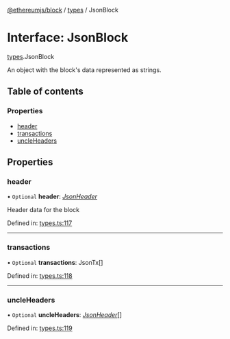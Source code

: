 [@ethereumjs/block](../README.md) / [types](../modules/types.md) / JsonBlock

# Interface: JsonBlock

[types](../modules/types.md).JsonBlock

An object with the block's data represented as strings.

## Table of contents

### Properties

- [header](types.jsonblock.md#header)
- [transactions](types.jsonblock.md#transactions)
- [uncleHeaders](types.jsonblock.md#uncleheaders)

## Properties

### header

• `Optional` **header**: [*JsonHeader*](types.jsonheader.md)

Header data for the block

Defined in: [types.ts:117](https://github.com/ethereumjs/ethereumjs-monorepo/blob/master/packages/block/src/types.ts#L117)

___

### transactions

• `Optional` **transactions**: JsonTx[]

Defined in: [types.ts:118](https://github.com/ethereumjs/ethereumjs-monorepo/blob/master/packages/block/src/types.ts#L118)

___

### uncleHeaders

• `Optional` **uncleHeaders**: [*JsonHeader*](types.jsonheader.md)[]

Defined in: [types.ts:119](https://github.com/ethereumjs/ethereumjs-monorepo/blob/master/packages/block/src/types.ts#L119)
